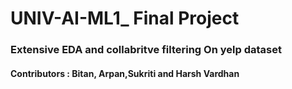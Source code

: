 # UNIV-AI-ML1_ Final Project
### Extensive EDA and collabritve filtering On yelp dataset
#### Contributors : Bitan, Arpan,Sukriti and Harsh Vardhan
